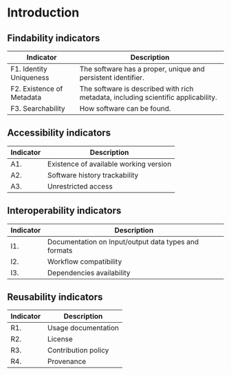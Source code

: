 # Introduction

##  Findability indicators 

| Indicator               | Description |
|-------------------------|-------------|
| F1. Identity Uniqueness | The software has a proper, unique and persistent identifier. |
| F2. Existence of Metadata| The software is described with rich metadata, including scientific applicability. |
| F3. Searchability        | How software can be found. |


## Accessibility indicators  

| Indicator               | Description |
|-------------------------|-------------|
| A1. | Existence of available working version | It is possible to access a working version of the tool, either as API or web intefaces, or as a downloadable package than can be built and installed by the user. |
| A2. | Software history trackability | There is available code and metadata even when the software is no longer in use. The software has a public version control system, and the history of the software is available. |
| A3. | Unrestricted access | There are few low restrictions in terms of authorization and required infrastructure/platform to use the software |


## Interoperability indicators  

| Indicator               | Description |
|-------------------------|-------------|
| I1. | Documentation on Input/output data types and formats | The software has documentation detailing the input and output data types and formats. |  
| I2. | Workflow compatibility | It is possible to deploy the software in a format that allows to integrate it in pipelines  |
| I3. | Dependencies availability | Dependencies are documented and mechanisms to obtain them exist | 


## Reusability indicators  

| Indicator               | Description |
|-------------------------|-------------|
| R1. | Usage documentation | There is adequate usage documentation. |
| R2. | License | There is a clear and accessible usage license is provided | 
| R3. | Contribution policy | There are contribution guidelines/policy for the software. | 
| R4. | Provenance |  |